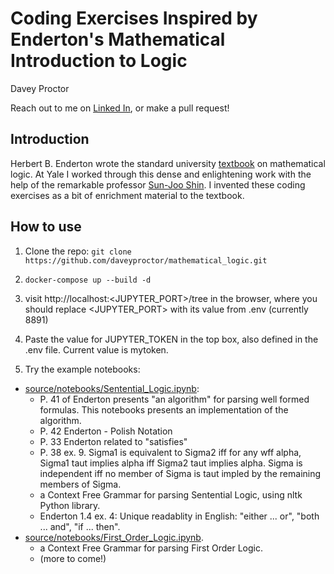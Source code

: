 # Coding Exercises Inspired by Enderton's Mathematical Introduction to Logic

Davey Proctor

Reach out to me on [Linked In](https://linkedin.com/in/daveyproctor), or make a pull request!

## Introduction

Herbert B. Enderton wrote the standard university [textbook](https://www.amazon.de/-/en/Herbert-B-Enderton/dp/0122384520) on mathematical logic. 
At Yale I worked through this dense and enlightening work with the help of the remarkable professor [Sun-Joo Shin](https://philosophy.yale.edu/people/sun-joo-shin).
I invented these coding exercises as a bit of enrichment material to the textbook.

## How to use

1. Clone the repo: `git clone https://github.com/daveyproctor/mathematical_logic.git`

2. `docker-compose up --build -d`

3. visit http://localhost:<JUPYTER_PORT>/tree in the browser, where you should replace <JUPYTER_PORT> with its value from .env (currently 8891)

4. Paste the value for JUPYTER_TOKEN in the top box, also defined in the .env file. Current value is mytoken.

5. Try the example notebooks:
  * [source/notebooks/Sentential_Logic.ipynb](https://github.com/daveyproctor/mathematical_logic/blob/main/source/notebooks/Sentential_Logic.ipynb): 
    - P. 41 of Enderton presents "an algorithm" for parsing well formed formulas. This notebooks presents an implementation of the algorithm.
    - P. 42 Enderton - Polish Notation
    - P. 33 Enderton related to "satisfies"
    - P. 38 ex. 9. Sigma1 is equivalent to Sigma2 iff for any wff alpha, Sigma1 taut implies alpha iff Sigma2 taut implies alpha. Sigma is independent iff no member of Sigma is taut impled by the remaining members of Sigma.
    - a Context Free Grammar for parsing Sentential Logic, using nltk Python library.
    - Enderton 1.4 ex. 4: Unique readablity in English: "either ... or", "both ... and", "if ... then".
  * [source/notebooks/First_Order_Logic.ipynb](https://github.com/daveyproctor/mathematical_logic/blob/main/source/notebooks/First_Order_Logic.ipynb).
    - a Context Free Grammar for parsing First Order Logic.
    - (more to come!)